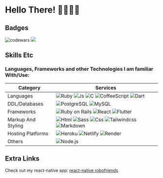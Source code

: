 # Hello There! 🖤👋🏻😁

## Badges

![codewars](https://www.codewars.com/users/stiaannel/badges/small)
![](https://komarev.com/ghpvc/?username=stiaannel&color=1e1e1e)

## Skills Etc
<!-- 0553B1 -->
### Languages, Frameworks and other Technologies I am familiar With/Use:
| Category | Services |  
|-|-|
| Languages | ![Ruby](https://img.shields.io/badge/Ruby-CC342D?logo=ruby&style=for-the-badge&logoColor=ffffff) ![Js](https://img.shields.io/badge/JS-F7DF1E?logo=javascript&style=for-the-badge&logoColor=1e1e1e)  ![C](https://img.shields.io/badge/C-3ca085?logo=c&style=for-the-badge&logoColor=1e1e1e) ![CoffeeScript](https://img.shields.io/badge/Coffeescript-3e4fbe?logo=coffeescript&style=for-the-badge&logoColor=1e1e1e) ![Dart](https://img.shields.io/badge/Dart-0553B1?logo=dart&style=for-the-badge&logoColor=ffffff)| 
| DDL/Databases |  ![PostgreSQL](https://img.shields.io/badge/PostgreSQL-31648b?logo=postgresql&style=for-the-badge&logoColor=1e1e1e) ![MySQL](https://img.shields.io/badge/MySQL-f29111?logo=mysql&style=for-the-badge&logoColor=ffffff)  |
| Frameworks | ![Ruby on Rails](https://img.shields.io/badge/Ruby%20On%20Rails-cc0000?logo=ruby-on-rails&style=for-the-badge&logoColor=ffffff) ![React](https://img.shields.io/badge/React%20Native-61DAFB?logo=react&style=for-the-badge&logoColor=1e1e1e) ![Flutter](https://img.shields.io/badge/Flutter-0553B1?logo=flutter&style=for-the-badge&logoColor=ffffff)|
| Markup And Styling | ![Html](https://img.shields.io/badge/Html-E34F26?logo=html5&style=for-the-badge&logoColor=ffffff) ![Sass](https://img.shields.io/badge/Sass-CC6699?logo=sass&style=for-the-badge&logoColor=ffffff) ![Css](https://img.shields.io/badge/Css-1572B6?logo=css3&style=for-the-badge&logoColor=ffffff)  ![Tailwindcss](https://img.shields.io/badge/Tailwindcss-38b2ac?logo=tailwindcss&style=for-the-badge&logoColor=ffffff)  ![Markdown](https://img.shields.io/badge/Markdown-000000?logo=markdown&style=for-the-badge&logoColor=ffffff) |
| Hosting Platforms |  ![Heroku](https://img.shields.io/badge/Heroku-6567a5?logo=heroku&style=for-the-badge&logoColor=ffffff)  ![Netlify](https://img.shields.io/badge/Netlify-000000?logo=netlify&style=for-the-badge&logoColor=05b7b4)  ![Render](https://img.shields.io/badge/Render-5aedc5?logo=render&style=for-the-badge&logoColor=ffffff) |
| Others | ![Node.js](https://img.shields.io/badge/Node.js-339933?logo=node.js&style=for-the-badge&logoColor=ffffff) |








## Extra Links
Check out my react-native app: [react-native robofriends](https://expo.io/@stiaann/react-native-robofriends)

<!-- 
## Stats

![Chris's GitHub stats](https://github-readme-stats.vercel.app/api?username=stiaannel&count_private=true&show_icons=true&bg_color=45,1e1e1e,000000&hide_border=true&text_color=ffffff&border_radius=25&include_all_commits=true&custom_title=My%20Stats)
![Top Langs](https://github-readme-stats.vercel.app/api/top-langs/?username=stiaannel&layout=compact&langs_count=10&bg_color=45,1e1e1e,000000&hide_border=true&text_color=ffffff&border_radius=25)
 -->
